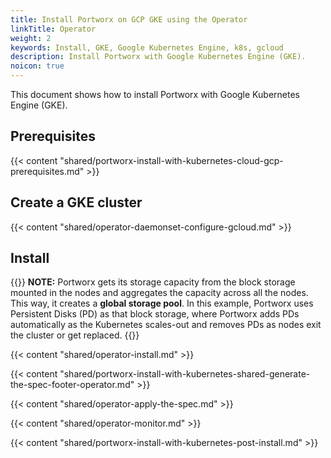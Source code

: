 ```yaml
---
title: Install Portworx on GCP GKE using the Operator
linkTitle: Operator
weight: 2
keywords: Install, GKE, Google Kubernetes Engine, k8s, gcloud
description: Install Portworx with Google Kubernetes Engine (GKE).
noicon: true
---
```


This document shows how to install Portworx with Google Kubernetes Engine (GKE).

## Prerequisites

{{< content "shared/portworx-install-with-kubernetes-cloud-gcp-prerequisites.md" >}}

## Create a GKE cluster

{{< content "shared/operator-daemonset-configure-gcloud.md" >}}

## Install

{{<info>}}
**NOTE:** Portworx gets its storage capacity from the block storage mounted in the nodes and aggregates the capacity across all the nodes. This way, it creates a **global storage pool**. In this example, Portworx uses Persistent Disks (PD) as that block storage, where Portworx adds PDs automatically as the Kubernetes scales-out and removes PDs as nodes exit the cluster or get replaced.
{{</info>}}

{{< content "shared/operator-install.md" >}}

{{< content "shared/portworx-install-with-kubernetes-shared-generate-the-spec-footer-operator.md" >}}

{{< content "shared/operator-apply-the-spec.md" >}}

{{< content "shared/operator-monitor.md" >}}

{{< content "shared/portworx-install-with-kubernetes-post-install.md" >}}
